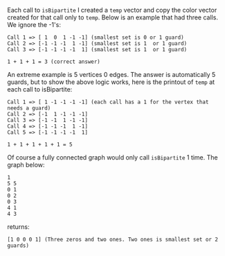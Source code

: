 Each call to `isBipartite` I created a `temp` vector and copy
the color vector created for that call only to `temp`. Below is an
example that had three calls. We ignore the -1's:

```
Call 1 => [ 1  0  1 -1 -1] (smallest set is 0 or 1 guard)
Call 2 => [-1 -1 -1  1 -1] (smallest set is 1  or 1 guard)
Call 3 => [-1 -1 -1 -1  1] (smallest set is 1  or 1 guard)

1 + 1 + 1 = 3 (correct answer)
```

An extreme example is 5 vertices 0 edges. The answer is automatically
5 guards, but to show the above logic works, here is the printout
of `temp` at each call to isBipartite:

```
Call 1 => [ 1 -1 -1 -1 -1] (each call has a 1 for the vertex that needs a guard)
Call 2 => [-1  1 -1 -1 -1]
Call 3 => [-1 -1  1 -1 -1]
Call 4 => [-1 -1 -1  1 -1]
Call 5 => [-1 -1 -1 -1  1]

1 + 1 + 1 + 1 + 1 = 5
```

Of course a fully connected graph would only call `isBipartite` 1 time. The
graph below:

```
1
5 5
0 1
0 2
0 3
4 1
4 3
```

returns:

```
[1 0 0 0 1] (Three zeros and two ones. Two ones is smallest set or 2 guards)
```

